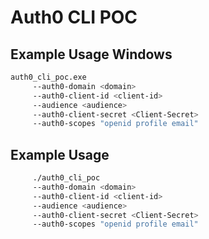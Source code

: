 # Auth0 CLI POC 

## Example Usage Windows

```bash
auth0_cli_poc.exe
     --auth0-domain <domain>
     --auth0-client-id <client-id>
     --audience <audience>
     --auth0-client-secret <Client-Secret>
     --auth0-scopes "openid profile email"
```

## Example Usage

```bash
     ./auth0_cli_poc
     --auth0-domain <domain>
     --auth0-client-id <client-id>
     --audience <audience>
     --auth0-client-secret <Client-Secret>
     --auth0-scopes "openid profile email"
```
